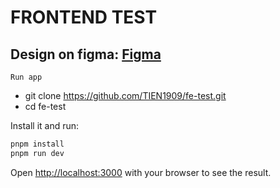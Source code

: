 # FRONTEND TEST

## Design on figma: [Figma](https://www.figma.com/design/xm1himvdeS6WxAQZAzNsvK/FE-Test?node-id=0-1&m=dev)

`Run app`
- git clone https://github.com/TIEN1909/fe-test.git
- cd fe-test

Install it and run:

```bash
pnpm install
pnpm run dev
```

Open [http://localhost:3000](http://localhost:3000) with your browser to see the result.
